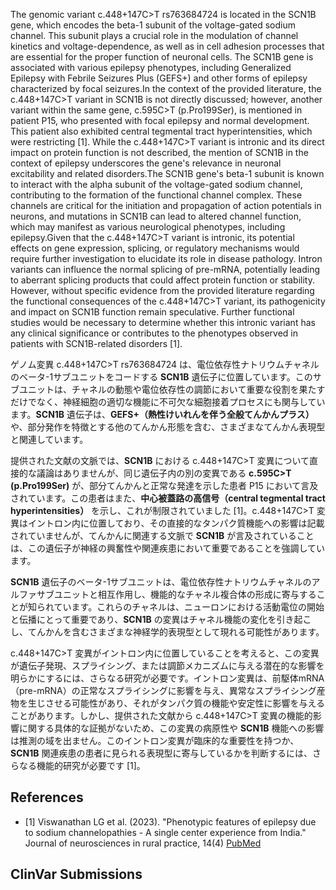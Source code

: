 
    
The genomic variant c.448+147C>T rs763684724 is located in the SCN1B gene, which encodes the beta-1 subunit of the voltage-gated sodium channel. This subunit plays a crucial role in the modulation of channel kinetics and voltage-dependence, as well as in cell adhesion processes that are essential for the proper function of neuronal cells. The SCN1B gene is associated with various epilepsy phenotypes, including Generalized Epilepsy with Febrile Seizures Plus (GEFS+) and other forms of epilepsy characterized by focal seizures.In the context of the provided literature, the c.448+147C>T variant in SCN1B is not directly discussed; however, another variant within the same gene, c.595C>T (p.Pro199Ser), is mentioned in patient P15, who presented with focal epilepsy and normal development. This patient also exhibited central tegmental tract hyperintensities, which were restricting [1]. While the c.448+147C>T variant is intronic and its direct impact on protein function is not described, the mention of SCN1B in the context of epilepsy underscores the gene's relevance in neuronal excitability and related disorders.The SCN1B gene's beta-1 subunit is known to interact with the alpha subunit of the voltage-gated sodium channel, contributing to the formation of the functional channel complex. These channels are critical for the initiation and propagation of action potentials in neurons, and mutations in SCN1B can lead to altered channel function, which may manifest as various neurological phenotypes, including epilepsy.Given that the c.448+147C>T variant is intronic, its potential effects on gene expression, splicing, or regulatory mechanisms would require further investigation to elucidate its role in disease pathology. Intron variants can influence the normal splicing of pre-mRNA, potentially leading to aberrant splicing products that could affect protein function or stability. However, without specific evidence from the provided literature regarding the functional consequences of the c.448+147C>T variant, its pathogenicity and impact on SCN1B function remain speculative. Further functional studies would be necessary to determine whether this intronic variant has any clinical significance or contributes to the phenotypes observed in patients with SCN1B-related disorders [1].

ゲノム変異 c.448+147C>T rs763684724 は、電位依存性ナトリウムチャネルのベータ-1サブユニットをコードする **SCN1B** 遺伝子に位置しています。このサブユニットは、チャネルの動態や電位依存性の調節において重要な役割を果たすだけでなく、神経細胞の適切な機能に不可欠な細胞接着プロセスにも関与しています。**SCN1B** 遺伝子は、**GEFS+（熱性けいれんを伴う全般てんかんプラス）** や、部分発作を特徴とする他のてんかん形態を含む、さまざまなてんかん表現型と関連しています。

提供された文献の文脈では、**SCN1B** における c.448+147C>T 変異について直接的な議論はありませんが、同じ遺伝子内の別の変異である **c.595C>T (p.Pro199Ser)** が、部分てんかんと正常な発達を示した患者 P15 において言及されています。この患者はまた、**中心被蓋路の高信号（central tegmental tract hyperintensities）** を示し、これが制限されていました [1]。c.448+147C>T 変異はイントロン内に位置しており、その直接的なタンパク質機能への影響は記載されていませんが、てんかんに関連する文脈で **SCN1B** が言及されていることは、この遺伝子が神経の興奮性や関連疾患において重要であることを強調しています。

**SCN1B** 遺伝子のベータ-1サブユニットは、電位依存性ナトリウムチャネルのアルファサブユニットと相互作用し、機能的なチャネル複合体の形成に寄与することが知られています。これらのチャネルは、ニューロンにおける活動電位の開始と伝播にとって重要であり、**SCN1B** の変異はチャネル機能の変化を引き起こし、てんかんを含むさまざまな神経学的表現型として現れる可能性があります。

c.448+147C>T 変異がイントロン内に位置していることを考えると、この変異が遺伝子発現、スプライシング、または調節メカニズムに与える潜在的な影響を明らかにするには、さらなる研究が必要です。イントロン変異は、前駆体mRNA（pre-mRNA）の正常なスプライシングに影響を与え、異常なスプライシング産物を生じさせる可能性があり、それがタンパク質の機能や安定性に影響を与えることがあります。しかし、提供された文献から c.448+147C>T 変異の機能的影響に関する具体的な証拠がないため、この変異の病原性や **SCN1B** 機能への影響は推測の域を出ません。このイントロン変異が臨床的な重要性を持つか、**SCN1B** 関連疾患の患者に見られる表現型に寄与しているかを判断するには、さらなる機能的研究が必要です [1]。
    
## References
- [1] Viswanathan LG et al. (2023). "Phenotypic features of epilepsy due to sodium channelopathies - A single center experience from India." Journal of neurosciences in rural practice, 14(4) [PubMed](https://pubmed.ncbi.nlm.nih.gov/38059254/)

    
## ClinVar Submissions

    
